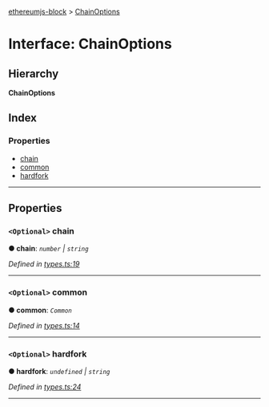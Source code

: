 [ethereumjs-block](../README.md) > [ChainOptions](../interfaces/chainoptions.md)

# Interface: ChainOptions

## Hierarchy

**ChainOptions**

## Index

### Properties

- [chain](chainoptions.md#chain)
- [common](chainoptions.md#common)
- [hardfork](chainoptions.md#hardfork)

---

## Properties

<a id="chain"></a>

### `<Optional>` chain

**● chain**: _`number` \| `string`_

_Defined in [types.ts:19](https://github.com/ethereumjs/ethereumjs-vm/blob/d660c58/packages/block/src/types.ts#L19)_

---

<a id="common"></a>

### `<Optional>` common

**● common**: _`Common`_

_Defined in [types.ts:14](https://github.com/ethereumjs/ethereumjs-vm/blob/d660c58/packages/block/src/types.ts#L14)_

---

<a id="hardfork"></a>

### `<Optional>` hardfork

**● hardfork**: _`undefined` \| `string`_

_Defined in [types.ts:24](https://github.com/ethereumjs/ethereumjs-vm/blob/d660c58/packages/block/src/types.ts#L24)_

---
